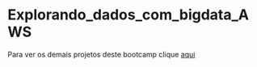 # Explorando_dados_com_bigdata_AWS


Para ver os demais projetos deste bootcamp clique [aqui](https://github.com/VagnerF/BOOTCAMP-UNIMED-BH-CIENCIA-DE-DADOS)
